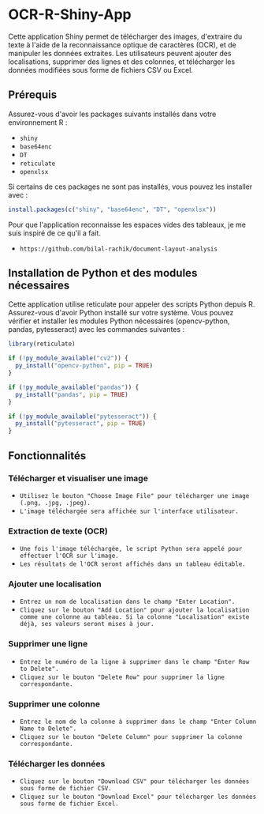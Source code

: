 # OCR-R-Shiny-App

Cette application Shiny permet de télécharger des images, d'extraire du texte à l'aide de la reconnaissance optique de caractères (OCR), et de manipuler les données extraites. Les utilisateurs peuvent ajouter des localisations, supprimer des lignes et des colonnes, et télécharger les données modifiées sous forme de fichiers CSV ou Excel.

## Prérequis

Assurez-vous d'avoir les packages suivants installés dans votre environnement R :

- `shiny`
- `base64enc`
- `DT`
- `reticulate`
- `openxlsx`

Si certains de ces packages ne sont pas installés, vous pouvez les installer avec :

```r
install.packages(c("shiny", "base64enc", "DT", "openxlsx"))
```

Pour que l'application reconnaisse les espaces vides des tableaux, je me suis inspiré de ce qu'il a fait.
- `https://github.com/bilal-rachik/document-layout-analysis`

## Installation de Python et des modules nécessaires
Cette application utilise reticulate pour appeler des scripts Python depuis R. Assurez-vous d'avoir Python installé sur votre système. Vous pouvez vérifier et installer les modules Python nécessaires (opencv-python, pandas, pytesseract) avec les commandes suivantes :

```r
library(reticulate)

if (!py_module_available("cv2")) {
  py_install("opencv-python", pip = TRUE)
}

if (!py_module_available("pandas")) {
  py_install("pandas", pip = TRUE)
}

if (!py_module_available("pytesseract")) {
  py_install("pytesseract", pip = TRUE)
}
```

## Fonctionnalités
### Télécharger et visualiser une image
- `Utilisez le bouton "Choose Image File" pour télécharger une image (.png, .jpg, .jpeg).`
- `L'image téléchargée sera affichée sur l'interface utilisateur.`

### Extraction de texte (OCR)
- `Une fois l'image téléchargée, le script Python sera appelé pour effectuer l'OCR sur l'image.`
- `Les résultats de l'OCR seront affichés dans un tableau éditable.`

### Ajouter une localisation
- `Entrez un nom de localisation dans le champ "Enter Location".`
- `Cliquez sur le bouton "Add Location" pour ajouter la localisation comme une colonne au tableau. Si la colonne "Localisation" existe déjà, ses valeurs seront mises à jour.`

### Supprimer une ligne
- `Entrez le numéro de la ligne à supprimer dans le champ "Enter Row to Delete".`
- `Cliquez sur le bouton "Delete Row" pour supprimer la ligne correspondante.`

### Supprimer une colonne
- `Entrez le nom de la colonne à supprimer dans le champ "Enter Column Name to Delete".`
- `Cliquez sur le bouton "Delete Column" pour supprimer la colonne correspondante.`

### Télécharger les données
- `Cliquez sur le bouton "Download CSV" pour télécharger les données sous forme de fichier CSV.`
- `Cliquez sur le bouton "Download Excel" pour télécharger les données sous forme de fichier Excel.`
